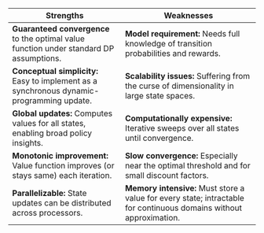 
| Strengths                                                                                 | Weaknesses                                                                                                          |
| ----------------------------------------------------------------------------------------- | ------------------------------------------------------------------------------------------------------------------- |
| **Guaranteed convergence** to the optimal value function under standard DP assumptions.   | **Model requirement:** Needs full knowledge of transition probabilities and rewards.                                |
| **Conceptual simplicity:** Easy to implement as a synchronous dynamic-programming update. | **Scalability issues:** Suffering from the curse of dimensionality in large state spaces.                           |
| **Global updates:** Computes values for all states, enabling broad policy insights.       | **Computationally expensive:** Iterative sweeps over all states until convergence.                                  |
| **Monotonic improvement:** Value function improves (or stays same) each iteration.        | **Slow convergence:** Especially near the optimal threshold and for small discount factors.                         |
| **Parallelizable:** State updates can be distributed across processors.                   | **Memory intensive:** Must store a value for every state; intractable for continuous domains without approximation. |
